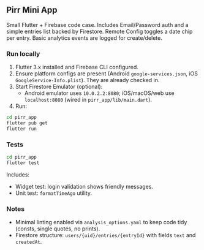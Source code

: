 ## Pirr Mini App

Small Flutter + Firebase code case. Includes Email/Password auth and a simple entries list backed by Firestore. Remote Config toggles a date chip per entry. Basic analytics events are logged for create/delete.

### Run locally

1. Flutter 3.x installed and Firebase CLI configured.
2. Ensure platform configs are present (Android `google-services.json`, iOS `GoogleService-Info.plist`). They are already checked in.
3. Start Firestore Emulator (optional):
   - Android emulator uses `10.0.2.2:8080`; iOS/macOS/web use `localhost:8080` (wired in `pirr_app/lib/main.dart`).
4. Run:

```bash
cd pirr_app
flutter pub get
flutter run
```

### Tests

```bash
cd pirr_app
flutter test
```

Includes:
- Widget test: login validation shows friendly messages.
- Unit test: `formatTimeAgo` utility.

### Notes

- Minimal linting enabled via `analysis_options.yaml` to keep code tidy (consts, single quotes, no prints).
- Firestore structure: `users/{uid}/entries/{entryId}` with fields `text` and `createdAt`.